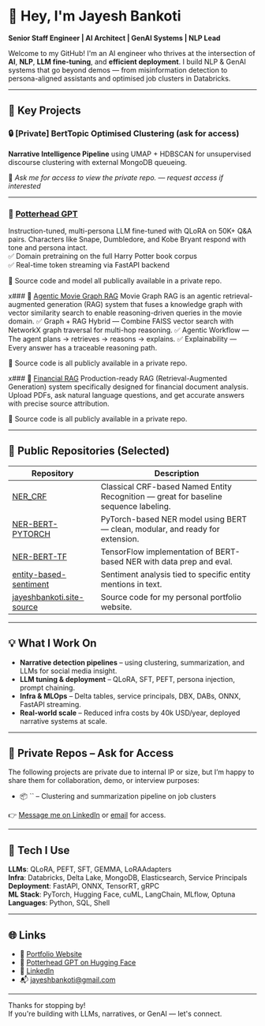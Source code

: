 # 👋 Hey, I'm Jayesh Bankoti

**Senior Staff Engineer | AI Architect | GenAI Systems | NLP Lead**

Welcome to my GitHub! I'm an AI engineer who thrives at the intersection of **AI**, **NLP**, **LLM fine-tuning**, and **efficient deployment**. 
I build NLP & GenAI systems that go beyond demos — from misinformation detection to persona-aligned assistants and optimised job clusters in Databricks.

---

## 🚀 Key Projects

### 🔒 [Private] BertTopic Optimised Clustering (ask for access)
**Narrative Intelligence Pipeline** using UMAP + HDBSCAN for unsupervised discourse clustering with external MongoDB queueing.

📌 *Ask me for access to view the private repo. — request access if interested*

---

### 🧙 [Potterhead GPT](https://github.com/jayeshbankoti007/potterhead-gpt)
Instruction-tuned, multi-persona LLM fine-tuned with QLoRA on 50K+ Q&A pairs. Characters like Snape, Dumbledore, and Kobe Bryant respond with tone and persona intact.  
✅ Domain pretraining on the full Harry Potter book corpus  
✅ Real-time token streaming via FastAPI backend

📌 Source code and model all publically available in a private repo.


x### 🧙 [Agentic Movie Graph RAG](https://github.com/jayeshbankoti007/movie-graph-rag-agent)
Movie Graph RAG is an agentic retrieval-augmented generation (RAG) system that fuses a knowledge graph with vector similarity search to enable reasoning-driven queries in the movie domain.
✅ Graph + RAG Hybrid — Combine FAISS vector search with NetworkX graph traversal for multi-hop reasoning.
✅ Agentic Workflow — The agent plans → retrieves → reasons → explains.
✅ Explainability — Every answer has a traceable reasoning path.

📌 Source code is all publicly available in a private repo.


x### 🧙 [Financial RAG](https://github.com/jayeshbankoti007/Financial_RAG)
Production-ready RAG (Retrieval-Augmented Generation) system specifically designed for financial document analysis. Upload PDFs, ask natural language questions, and get accurate answers with precise source attribution.

📌 Source code is all publicly available in a private repo.



---

## 📂 Public Repositories (Selected)

| Repository | Description |
|------------|-------------|
| [NER_CRF](https://github.com/jayeshbankoti007/NER_CRF) | Classical CRF-based Named Entity Recognition — great for baseline sequence labeling. |
| [NER-BERT-PYTORCH](https://github.com/jayeshbankoti007/NER-BERT-PYTORCH) | PyTorch-based NER model using BERT — clean, modular, and ready for extension. |
| [NER-BERT-TF](https://github.com/jayeshbankoti007/NER-BERT-TF) | TensorFlow implementation of BERT-based NER with data prep and eval. |
| [entity-based-sentiment](https://github.com/jayeshbankoti007/entity-based-sentiment) | Sentiment analysis tied to specific entity mentions in text. |
| [jayeshbankoti.site-source](https://github.com/jayeshbankoti007/jayeshbankoti.site-source) | Source code for my personal portfolio website. |

---

## 💡 What I Work On

- **Narrative detection pipelines** – using clustering, summarization, and LLMs for social media insight.
- **LLM tuning & deployment** – QLoRA, SFT, PEFT, persona injection, prompt chaining.
- **Infra & MLOps** – Delta tables, service principals, DBX, DABs, ONNX, FastAPI streaming.
- **Real-world scale** – Reduced infra costs by 40k USD/year, deployed narrative systems at scale.

---

## 🔐 Private Repos – Ask for Access

The following projects are private due to internal IP or size, but I’m happy to share them for collaboration, demo, or interview purposes:

- 📦 `` – Clustering and summarization pipeline on job clusters

👉 [Message me on LinkedIn](https://www.linkedin.com/in/jayeshbankoti) or [email](mailto:jayeshbankoti@gmail.com) for access.

---

## 🧰 Tech I Use

**LLMs**: QLoRA, PEFT, SFT, GEMMA, LoRAAdapters  
**Infra**: Databricks, Delta Lake, MongoDB, Elasticsearch, Service Principals  
**Deployment**: FastAPI, ONNX, TensorRT, gRPC  
**ML Stack**: PyTorch, Hugging Face, cuML, LangChain, MLflow, Optuna  
**Languages**: Python, SQL, Shell

---

## 🌐 Links

- 🔗 [Portfolio Website](https://jayeshbankoti.site)  
- 🧙 [Potterhead GPT on Hugging Face](https://huggingface.co/Jayeshbankoti/potterhead_gpt)  
- 💼 [LinkedIn](https://www.linkedin.com/in/jayeshbankoti)  
- 📬 jayeshbankoti@gmail.com

---

Thanks for stopping by!  
If you're building with LLMs, narratives, or GenAI — let's connect.
